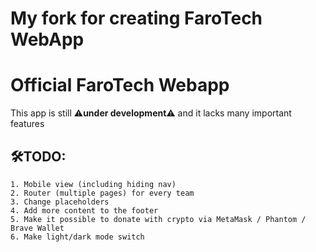 My fork for creating FaroTech WebApp
=======
# Official FaroTech Webapp

This app is still ⚠️**under development**⚠️ and it lacks many important features

## 🛠️TODO:
    1. Mobile view (including hiding nav) 
    2. Router (multiple pages) for every team
    3. Change placeholders
    4. Add more content to the footer
    5. Make it possible to donate with crypto via MetaMask / Phantom / Brave Wallet
    6. Make light/dark mode switch

